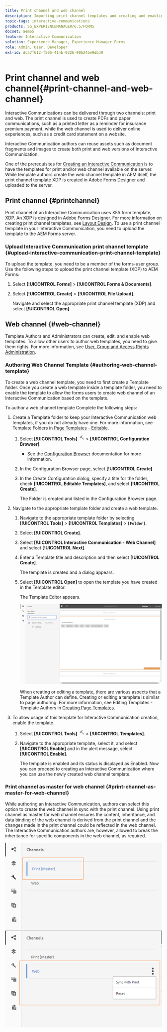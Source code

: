 ```yaml
---
title: Print channel and web channel
description: Importing print channel templates and creating and enabling web channel templates
topic-tags: interactive-communications
products: SG_EXPERIENCEMANAGER/6.5/FORMS
docset: aem65
feature: Interactive Communication
solution: Experience Manager, Experience Manager Forms
role: Admin, User, Developer
exl-id: dca7f612-f505-414b-9326-90624be9db39
---
```

# Print channel and web channel{#print-channel-and-web-channel}

Interactive Communications can be delivered through two channels: print and web. The print channel is used to create PDFs and paper communications, such as a printed letter as a reminder for insurance premium payment, while the web channel is used to deliver online experiences, such as a credit card statement on a website.

Interactive Communication authors can reuse assets such as document fragments and images to create both print and web versions of Interactive Communication.

One of the prerequisites for [Creating an Interactive Communication](../../forms/using/create-interactive-communication.md) is to have the templates for print and/or web channel available on the server. While template authors create the web channel template in AEM itself, the print channel template XDP is created in Adobe Forms Designer and uploaded to the server.

## Print channel {#printchannel}

Print channel of an Interactive Communication uses XFA form template, XDP. An XDP is designed in Adobe Forms Designer. For more information on creating print channel templates, see [Layout Design](../../forms/using/layout-design-details.md). To use a print channel template in your Interactive Communication, you need to upload the template to the AEM Forms server.

### Upload Interactive Communication print channel template {#upload-interactive-communication-print-channel-template}

To upload the template, you need to be a member of the forms-user group. Use the following steps to upload the print channel template (XDP) to AEM Forms:

1. Select **[!UICONTROL Forms]** > **[!UICONTROL Forms & Documents]**.

1. Select **[!UICONTROL Create]** > **[!UICONTROL File Upload]**.

   Navigate and select the appropriate print channel template (XDP) and select **[!UICONTROL Open]**.

## Web channel {#web-channel}

Template Authors and Administrators can create, edit, and enable web templates. To allow other users to author web templates, you need to give them rights. For more information, see [User, Group and Access Rights Administration](/help/sites-administering/user-group-ac-admin.md).

### Authoring Web Channel Template {#authoring-web-channel-template}

To create a web channel template, you need to first create a Template folder. Once you create a web template inside a template folder, you need to enable the template to allow the forms users to create web channel of an Interactive Communication based on the template.

To author a web channel template Complete the following steps:

1. Create a Template folder to keep your Interactive Communication web templates, if you do not already have one. For more information, see Template Folders in [Page Templates - Editable](/help/sites-developing/page-templates-editable.md).

    1. Select **[!UICONTROL Tools]** ![tools](assets/tools.png) > **[!UICONTROL Configuration Browser]**.
       * See the [Configuration Browser](/help/sites-administering/configurations.md) documentation for more information.
    1. In the Configuration Browser page, select **[!UICONTROL Create]**.
    1. In the Create Configuration dialog, specify a title for the folder, check **[!UICONTROL Editable Templates]**, and select **[!UICONTROL Create]**.

       The Folder is created and listed in the Configuration Browser page.

1. Navigate to the appropriate template folder and create a web template.

    1. Navigate to the appropriate template folder by selecting **[!UICONTROL Tools]** > **[!UICONTROL Templates]** > **`[Folder]`**.
    1. Select **[!UICONTROL Create]**.
    1. Select **[!UICONTROL Interactive Communication - Web Channel]** and select **[!UICONTROL Next]**.
    1. Enter a Template title and description and then select **[!UICONTROL Create]**.

       The template is created and a dialog appears.

    1. Select **[!UICONTROL Open]** to open the template you have created in the Template editor.

       The Template Editor appears.

       ![webchanneltemplate](assets/webchanneltemplate.png)

       When creating or editing a template, there are various aspects that a Template Author can define. Creating or editing a template is similar to page authoring. For more information, see Editing Templates - Template Authors in [Creating Page Templates](/help/sites-authoring/templates.md).

1. To allow usage of this template for Interactive Communication creation, enable the template.

    1. Select **[!UICONTROL Tools]** ![tools](assets/tools.png) > **[!UICONTROL Templates]**.
    1. Navigate to the appropriate template, select it, and select **[!UICONTROL Enable]** and in the alert message, select **[!UICONTROL Enable]**.

       The template is enabled and its status is displayed as Enabled. Now you can proceed to creating an Interactive Communication where you can use the newly created web channel template.

### Print channel as master for web channel {#print-channel-as-master-for-web-channel}

While authoring an Interactive Communication, authors can select this option to create the web channel in sync with the print channel. Using print channel as master for web channel ensures the content, inheritance, and data binding of the web channel is derived from the print channel and the changes made in the print channel could be reflected in the web channel. The Interactive Communication authors are, however, allowed to break the inheritance for specific components in the web channel, as required.

![Print channel as master](assets/create_ic_print_master_new.png) ![Web channel with print channel as master](assets/create_ic_print_master_web_new.png)
